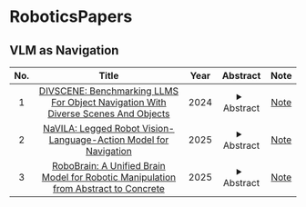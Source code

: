 # RoboticsPapers

## VLM as Navigation
|No.|Title|Year|Abstract|Note|
|:--:|:--:|:--:|:--:|:--:|
|1|[DIVSCENE: Benchmarking LLMS For Object Navigation With Diverse Scenes And Objects](https://arxiv.org/html/2410.02730v2#S4)|2024|<details><summary>Abstract</summary>This paper presents a new benchmark for object navigation with diverse kinds of scenes and target objects and the authors build an end-to-end agent based on LVMs.</details>|[Note](./papers/1/reame.md)|
|2|[NaVILA: Legged Robot Vision-Language-Action Model for Navigation](https://arxiv.org/html/2412.04453)|2025|<details><summary>Abstract</summary>This paper proposes to solve the problem of Vision-and-Language Navigation with legged robots, which not only provides a flexible way for humans to command but also allows the robot to navigate through more challenging and cluttered scenes. However, it is non-trivial to translate human language instructions all the way to low-level leg joint actions. We propose NaVILA, a 2-level framework that unifies a Vision-Language-Action model (VLA) with locomotion skills. Instead of directly predicting low-level actions from VLA, NaVILA first generates mid-level actions with spatial information in the form of language, (e.g., “moving forward 75cm”), which serves as an input for a visual locomotion RL policy for execution. NaVILA substantially improves previous approaches on existing benchmarks. The same advantages are demonstrated in our newly developed benchmarks with IsaacLab, featuring more realistic scenes, low-level controls, and real-world robot experiments.</details>|[Note](./papers/2/reame.md)|
|3|[RoboBrain: A Unified Brain Model for Robotic Manipulation from Abstract to Concrete](https://arxiv.org/html/2502.21257v2)|2025|<details><summary>Abstract</summary>Recent advancements in Multimodal Large Language Models (MLLMs) have shown remarkable capabilities across various multimodal contexts. However, their application in robotic scenarios, particularly for long-horizon manipulation tasks, reveals significant limitations. These limitations arise from the current MLLMs lacking three essential robotic brain capabilities: Planning Capability, which involves decomposing complex manipulation instructions into manageable sub-tasks; Affordance Perception, the ability to recognize and interpret the affordances of interactive objects; and Trajectory Prediction, the foresight to anticipate the complete manipulation trajectory necessary for successful execution. To enhance the robotic brain’s core capabilities from abstract to concrete, we introduce ShareRobot, a high-quality heterogeneous dataset that labels multi-dimensional information such as task planning, object affordance, and end-effector trajectory. ShareRobot’s diversity and accuracy have been meticulously refined by three human annotators. Building on this dataset, we developed RoboBrain, an MLLM-based model that combines robotic and general multi-modal data, utilizes a multi-stage training strategy, and incorporates long videos and high-resolution images to improve its robotic manipulation capabilities. Extensive experiments demonstrate that RoboBrain achieves state-of-the-art performance across various robotic tasks, highlighting its potential to advance robotic brain capabilities.</details>|[Note](./papers/3/reame.md)|